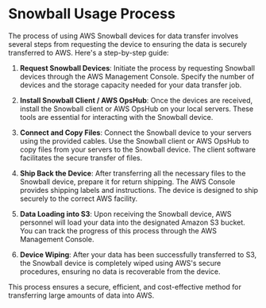 # Snowball Usage Process

The process of using AWS Snowball devices for data transfer involves several steps from requesting the device to ensuring the data is securely transferred to AWS. Here's a step-by-step guide:

1. **Request Snowball Devices**: Initiate the process by requesting Snowball devices through the AWS Management Console. Specify the number of devices and the storage capacity needed for your data transfer job.

2. **Install Snowball Client / AWS OpsHub**: Once the devices are received, install the Snowball client or AWS OpsHub on your local servers. These tools are essential for interacting with the Snowball device.

3. **Connect and Copy Files**: Connect the Snowball device to your servers using the provided cables. Use the Snowball client or AWS OpsHub to copy files from your servers to the Snowball device. The client software facilitates the secure transfer of files.

4. **Ship Back the Device**: After transferring all the necessary files to the Snowball device, prepare it for return shipping. The AWS Console provides shipping labels and instructions. The device is designed to ship securely to the correct AWS facility.

5. **Data Loading into S3**: Upon receiving the Snowball device, AWS personnel will load your data into the designated Amazon S3 bucket. You can track the progress of this process through the AWS Management Console.

6. **Device Wiping**: After your data has been successfully transferred to S3, the Snowball device is completely wiped using AWS's secure procedures, ensuring no data is recoverable from the device.

This process ensures a secure, efficient, and cost-effective method for transferring large amounts of data into AWS.